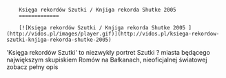 
        Księga rekordów Szutki / Knjiga rekorda Shutke 2005 
        =============
        
        [![Księga rekordów Szutki / Knjiga rekorda Shutke 2005 ](http://vidos.pl/images/player.gif)](http://vidos.pl/ksiega-rekordow-szutki-knjiga-rekorda-shutke-2005)
        
        
 'Księga rekordów Szutki' to niezwykły portret Szutki ? miasta będącego największym skupiskiem Romów na Bałkanach, nieoficjalnej światowej zobacz pełny opis
    